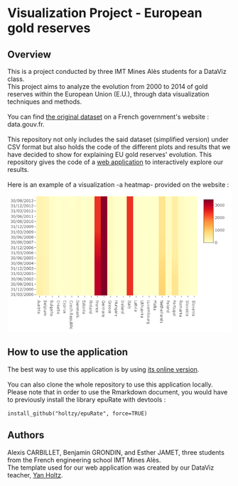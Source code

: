 # Visualization Project - European gold reserves

## Overview
This is a project conducted by three IMT Mines Alès students for a DataViz class.
<br>
This project aims to analyze the evolution from 2000 to 2014 of gold reserves within the European Union (E.U.), through data visualization techniques and methods.
<br><br>
You can find [the original dataset](https://www.data.gouv.fr/fr/datasets/reserves-officielles-de-28-pays-europeens/) on a French government's website : data.gouv.fr.
<br><br>
This repository not only includes the said dataset (simplified version) under CSV format but also holds the code of the different plots and results that we have decided to show for explaining EU gold reserves' evolution.
This repository gives the code of a [web application](https://bgrondin.github.io/DVP/) to interactively explore our results. 
<br><br>
Here is an example of a visualization -a heatmap- provided on the website : ![screenshot](https://github.com/Bgrondin/DVP/blob/master/HeatmapPlot.png)

## How to use the application
The best way to use this application is by using [its online version](https://bgrondin.github.io/DVP/).
<br><br>
You can also clone the whole repository to use this application locally. Please note that in order to use the Rmarkdown document, you would have to previously install the library epuRate with devtools :
```
install_github("holtzy/epuRate", force=TRUE)
```

## Authors
Alexis CARBILLET, Benjamin GRONDIN, and Esther JAMET, three students from the French engineering school IMT Mines Alès.
<br>
The template used for our web application was created by our DataViz teacher, [Yan Holtz](https://github.com/holtzy).
